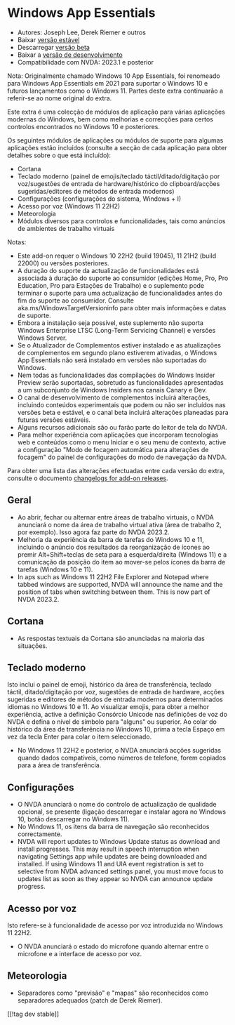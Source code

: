 # Windows App Essentials #

* Autores: Joseph Lee, Derek Riemer e outros
* Baixar [versão estável][1]
* Descarregar [versão beta][2]
* Baixar a [versão de desenvolvimento][3]
* Compatibilidade com NVDA: 2023.1 e posterior

Nota: Originalmente chamado Windows 10 App Essentials, foi renomeado para
Windows App Essentials em 2021 para suportar o Windows 10 e futuros
lançamentos como o Windows 11. Partes deste extra continuarão a referir-se
ao nome original do extra.

Este extra é uma colecção de módulos de aplicação para várias aplicações
modernas do Windows, bem como melhorias e correcções para certos controlos
encontrados no Windows 10 e posteriores.

Os seguintes módulos de aplicações ou módulos de suporte para algumas
aplicações estão incluídos (consulte a secção de cada aplicação para obter
detalhes sobre o que está incluído):

* Cortana
* Teclado moderno (painel de emojis/teclado táctil/ditado/digitação por
  voz/sugestões de entrada de hardware/histórico do clipboard/acções
  sugeridas/editores de métodos de entrada modernos)
* Configurações (configurações do sistema, Windows + I)
* Acesso por voz (Windows 11 22H2)
* Meteorologia
* Módulos diversos para controlos e funcionalidades, tais como anúncios de
  ambientes de trabalho virtuais

Notas:

* Este add-on requer o Windows 10 22H2 (build 19045), 11 21H2 (build 22000)
  ou versões posteriores.
* A duração do suporte da actualização de funcionalidades está associada à
  duração do suporte ao consumidor (edições Home, Pro, Pro Education, Pro
  para Estações de Trabalho) e o suplemento pode terminar o suporte para uma
  actualização de funcionalidades antes do fim do suporte ao
  consumidor. Consulte aka.ms/WindowsTargetVersioninfo para obter mais
  informações e datas de suporte.
* Embora a instalação seja possível, este suplemento não suporta Windows
  Enterprise LTSC (Long-Term Servicing Channel) e versões Windows Server.
* Se o Atualizador de Complementos estiver instalado e as atualizações de
  complementos em segundo plano estiverem ativadas, o Windows App Essentials
  não será instalado em versões não suportadas do Windows.
* Nem todas as funcionalidades das compilações do Windows Insider Preview
  serão suportadas, sobretudo as funcionalidades apresentadas a um
  subconjunto de Windows Insiders nos canais Canary e Dev.
* O canal de desenvolvimento de complementos incluirá alterações, incluindo
  conteúdos experimentais que podem ou não ser incluídos nas versões beta e
  estável, e o canal beta incluirá alterações planeadas para futuras versões
  estáveis.
* Alguns recursos adicionais são ou farão parte do leitor de tela do NVDA.
* Para melhor experiência com aplicações que incorporam tecnologias web e
  conteúdos como o menu Iniciar e o seu menu de contexto, active a
  configuração "Modo de focagem automática para alterações de focagem" do
  painel de configurações do modo de navegação da NVDA.

Para obter uma lista das alterações efectuadas entre cada versão do extra,
consulte o documento [changelogs for add-on releases][4].

## Geral

* Ao abrir, fechar ou alternar entre áreas de trabalho virtuais, o NVDA
  anunciará o nome da área de trabalho virtual ativa (área de trabalho 2,
  por exemplo). Isso agora faz parte do NVDA 2023.2.
* Melhoria da experiência da barra de tarefas do Windows 10 e 11, incluindo
  o anúncio dos resultados da reorganização de ícones ao premir
  Alt+Shift+teclas de seta para a esquerda/direita (Windows 11) e a
  comunicação da posição do item ao mover-se pelos ícones da barra de
  tarefas (Windows 10 e 11).
* In aps such as Windows 11 22H2 File Explorer and Notepad where tabbed
  windows are supported, NVDA will announce the name and the position of
  tabs when switching between them. This is now part of NVDA 2023.2.

## Cortana

* As respostas textuais da Cortana são anunciadas na maioria das situações.

## Teclado moderno

Isto inclui o painel de emoji, histórico da área de transferência, teclado
táctil, ditado/digitação por voz, sugestões de entrada de hardware, acções
sugeridas e editores de métodos de entrada modernos para determinados
idiomas no Windows 10 e 11. Ao visualizar emojis, para obter a melhor
experiência, active a definição Consórcio Unicode nas definições de voz do
NVDA e defina o nível de símbolo para "alguns" ou superior. Ao colar do
histórico da área de transferência no Windows 10, prima a tecla Espaço em
vez da tecla Enter para colar o item seleccionado.

* No Windows 11 22H2 e posterior, o NVDA anunciará acções sugeridas quando
  dados compatíveis, como números de telefone, forem copiados para a área de
  transferência.

## Configurações

* O NVDA anunciará o nome do controlo de actualização de qualidade opcional,
  se presente (ligação descarregar e instalar agora no Windows 10, botão
  descarregar no Windows 11).
* No Windows 11, os itens da barra de navegação são reconhecidos
  correctamente.
* NVDA will report updates to Windows Update status as download and install
  progresses. This may result in speech interruption when navigating
  Settings app while updates are being downloaded and installed. If using
  Windows 11 and UIA event registration is set to selective from NVDA
  advanced settings panel, you must move focus to updates list as soon as
  they appear so NVDA can announce update progress.

## Acesso por voz

Isto refere-se à funcionalidade de acesso por voz introduzida no Windows 11
22H2.

* O NVDA anunciará o estado do microfone quando alternar entre o microfone e
  a interface de acesso por voz.

## Meteorologia

* Separadores como "previsão" e "mapas" são reconhecidos como separadores
  adequados (patch de Derek Riemer).

[[!tag dev stable]]

[1]: https://www.nvaccess.org/addonStore/legacy?file=wintenApps

[2]: https://www.nvaccess.org/addonStore/legacy?file=wintenApps-beta

[3]: https://www.nvaccess.org/addonStore/legacy?file=wintenApps-dev

[4]: https://github.com/josephsl/wintenapps/wiki/w10changelog
